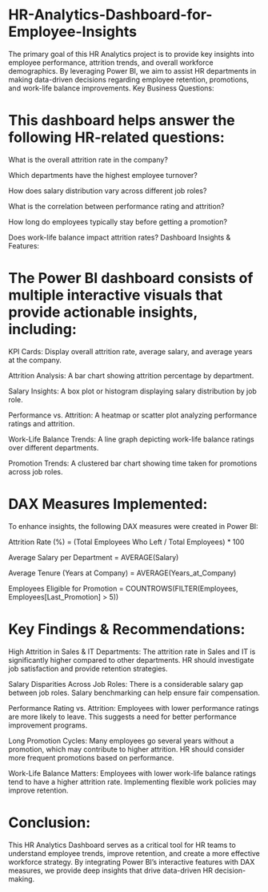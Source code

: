 # HR-Analytics-Dashboard-for-Employee-Insights
The primary goal of this HR Analytics project is to provide key insights into employee performance, attrition trends, and overall workforce demographics. By leveraging Power BI, we aim to assist HR departments in making data-driven decisions regarding employee retention, promotions, and work-life balance improvements.
Key Business Questions:

# This dashboard helps answer the following HR-related questions:

What is the overall attrition rate in the company?

Which departments have the highest employee turnover?

How does salary distribution vary across different job roles?

What is the correlation between performance rating and attrition?

How long do employees typically stay before getting a promotion?

Does work-life balance impact attrition rates?
Dashboard Insights & Features:

# The Power BI dashboard consists of multiple interactive visuals that provide actionable insights, including:

KPI Cards: Display overall attrition rate, average salary, and average years at the company.

Attrition Analysis: A bar chart showing attrition percentage by department.

Salary Insights: A box plot or histogram displaying salary distribution by job role.

Performance vs. Attrition: A heatmap or scatter plot analyzing performance ratings and attrition.

Work-Life Balance Trends: A line graph depicting work-life balance ratings over different departments.

Promotion Trends: A clustered bar chart showing time taken for promotions across job roles.

# DAX Measures Implemented:

To enhance insights, the following DAX measures were created in Power BI:

Attrition Rate (%) = (Total Employees Who Left / Total Employees) * 100

Average Salary per Department = AVERAGE(Salary)

Average Tenure (Years at Company) = AVERAGE(Years_at_Company)

Employees Eligible for Promotion = COUNTROWS(FILTER(Employees, Employees[Last_Promotion] > 5))

# Key Findings & Recommendations:

High Attrition in Sales & IT Departments: The attrition rate in Sales and IT is significantly higher compared to other departments. HR should investigate job satisfaction and provide retention strategies.

Salary Disparities Across Job Roles: There is a considerable salary gap between job roles. Salary benchmarking can help ensure fair compensation.

Performance Rating vs. Attrition: Employees with lower performance ratings are more likely to leave. This suggests a need for better performance improvement programs.

Long Promotion Cycles: Many employees go several years without a promotion, which may contribute to higher attrition. HR should consider more frequent promotions based on performance.

Work-Life Balance Matters: Employees with lower work-life balance ratings tend to have a higher attrition rate. Implementing flexible work policies may improve retention.

# Conclusion:

This HR Analytics Dashboard serves as a critical tool for HR teams to understand employee trends, improve retention, and create a more effective workforce strategy. By integrating Power BI’s interactive features with DAX measures, we provide deep insights that drive data-driven HR decision-making.

